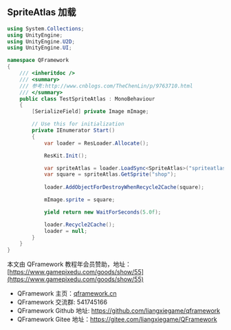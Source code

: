 ﻿## SpriteAtlas 加载

```csharp
using System.Collections;
using UnityEngine;
using UnityEngine.U2D;
using UnityEngine.UI;

namespace QFramework
{
	/// <inheritdoc />
	/// <summary>
	/// 参考:http://www.cnblogs.com/TheChenLin/p/9763710.html
	/// </summary>
	public class TestSpriteAtlas : MonoBehaviour
	{
		[SerializeField] private Image mImage;

		// Use this for initialization
		private IEnumerator Start()
		{
			var loader = ResLoader.Allocate();

			ResKit.Init();

			var spriteAtlas = loader.LoadSync<SpriteAtlas>("spriteatlas");
			var square = spriteAtlas.GetSprite("shop");
			
			loader.AddObjectForDestroyWhenRecycle2Cache(square);

			mImage.sprite = square;

			yield return new WaitForSeconds(5.0f);

			loader.Recycle2Cache();
			loader = null;
		}
	}
}
```

本文由 QFramework 教程年会员赞助，地址：[https://www.gamepixedu.com/goods/show/55](https://www.gamepixedu.com/goods/show/55)

* QFramework 主页：[qframework.cn](https://qframework.cn)
* QFramework 交流群: 541745166
* QFramework Github 地址: <https://github.com/liangxiegame/qframework>
* QFramework Gitee 地址：<https://gitee.com/liangxiegame/QFramework>